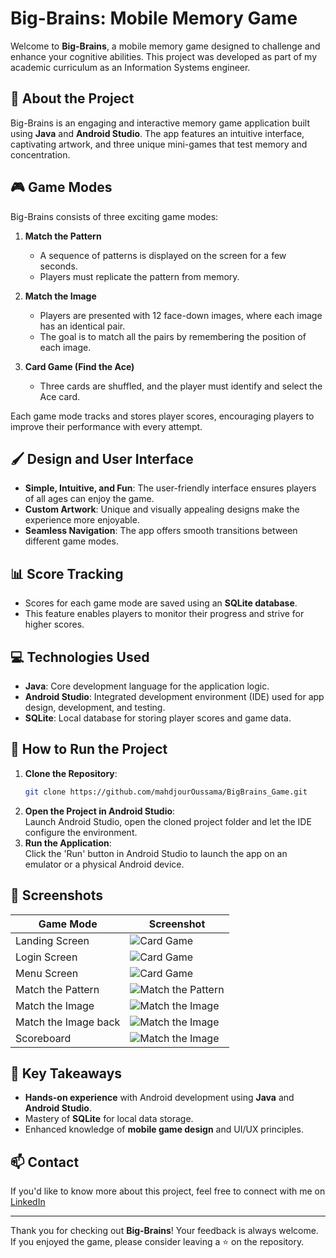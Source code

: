 # Big-Brains: Mobile Memory Game

Welcome to **Big-Brains**, a mobile memory game designed to challenge and enhance your cognitive abilities. This project was developed as part of my academic curriculum as an Information Systems engineer.

## 🧠 **About the Project**

Big-Brains is an engaging and interactive memory game application built using **Java** and **Android Studio**. The app features an intuitive interface, captivating artwork, and three unique mini-games that test memory and concentration.

## 🎮 **Game Modes**

Big-Brains consists of three exciting game modes:

1. **Match the Pattern**

   - A sequence of patterns is displayed on the screen for a few seconds.
   - Players must replicate the pattern from memory.

2. **Match the Image**

   - Players are presented with 12 face-down images, where each image has an identical pair.
   - The goal is to match all the pairs by remembering the position of each image.

3. **Card Game (Find the Ace)**
   - Three cards are shuffled, and the player must identify and select the Ace card.

Each game mode tracks and stores player scores, encouraging players to improve their performance with every attempt.

## 🖌️ **Design and User Interface**

- **Simple, Intuitive, and Fun**: The user-friendly interface ensures players of all ages can enjoy the game.
- **Custom Artwork**: Unique and visually appealing designs make the experience more enjoyable.
- **Seamless Navigation**: The app offers smooth transitions between different game modes.

## 📊 **Score Tracking**

- Scores for each game mode are saved using an **SQLite database**.
- This feature enables players to monitor their progress and strive for higher scores.

## 💻 **Technologies Used**

- **Java**: Core development language for the application logic.
- **Android Studio**: Integrated development environment (IDE) used for app design, development, and testing.
- **SQLite**: Local database for storing player scores and game data.

## 🚀 **How to Run the Project**

1. **Clone the Repository**:
   ```bash
   git clone https://github.com/mahdjourOussama/BigBrains_Game.git
   ```
2. **Open the Project in Android Studio**:  
   Launch Android Studio, open the cloned project folder and let the IDE configure the environment.
3. **Run the Application**:  
   Click the 'Run' button in Android Studio to launch the app on an emulator or a physical Android device.

## 📸 **Screenshots**

| **Game Mode**        | **Screenshot**                                      |
| -------------------- | --------------------------------------------------- |
| Landing Screen       | ![Card Game](screenshots/landing.jpeg)              |
| Login Screen         | ![Card Game](screenshots/login.jpeg)                |
| Menu Screen          | ![Card Game](screenshots/menu.jpeg)                 |
| Match the Pattern    | ![Match the Pattern](screenshots/patternsGame.jpeg) |
| Match the Image      | ![Match the Image](screenshots/imagesGame.jpeg)     |
| Match the Image back | ![Match the Image](screenshots/imagesGame2.jpeg)    |
| Scoreboard           | ![Match the Image](screenshots/scoreboard.jpeg)     |

## 🌟 **Key Takeaways**

- **Hands-on experience** with Android development using **Java** and **Android Studio**.
- Mastery of **SQLite** for local data storage.
- Enhanced knowledge of **mobile game design** and UI/UX principles.

## 📫 **Contact**

If you'd like to know more about this project, feel free to connect with me on [LinkedIn](https://www.linkedin.com/in/oussamamahdjour)

---

Thank you for checking out **Big-Brains**! Your feedback is always welcome. If you enjoyed the game, please consider leaving a ⭐ on the repository.
